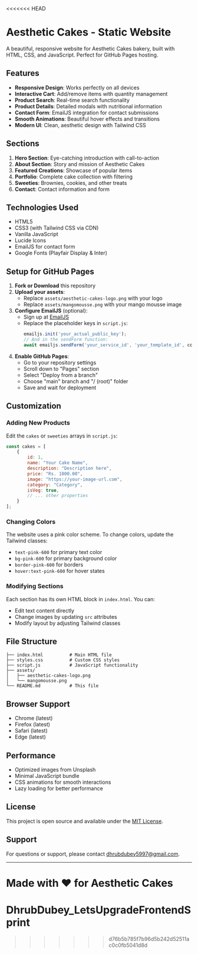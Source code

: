 <<<<<<< HEAD
# Aesthetic Cakes - Static Website

A beautiful, responsive website for Aesthetic Cakes bakery, built with HTML, CSS, and JavaScript. Perfect for GitHub Pages hosting.

## Features

- **Responsive Design**: Works perfectly on all devices
- **Interactive Cart**: Add/remove items with quantity management
- **Product Search**: Real-time search functionality
- **Product Details**: Detailed modals with nutritional information
- **Contact Form**: EmailJS integration for contact submissions
- **Smooth Animations**: Beautiful hover effects and transitions
- **Modern UI**: Clean, aesthetic design with Tailwind CSS

## Sections

1. **Hero Section**: Eye-catching introduction with call-to-action
2. **About Section**: Story and mission of Aesthetic Cakes
3. **Featured Creations**: Showcase of popular items
4. **Portfolio**: Complete cake collection with filtering
5. **Sweeties**: Brownies, cookies, and other treats
6. **Contact**: Contact information and form

## Technologies Used

- HTML5
- CSS3 (with Tailwind CSS via CDN)
- Vanilla JavaScript
- Lucide Icons
- EmailJS for contact form
- Google Fonts (Playfair Display & Inter)

## Setup for GitHub Pages

1. **Fork or Download** this repository
2. **Upload your assets**:
   - Replace `assets/aesthetic-cakes-logo.png` with your logo
   - Replace `assets/mangomousse.png` with your mango mousse image
3. **Configure EmailJS** (optional):
   - Sign up at [EmailJS](https://www.emailjs.com/)
   - Replace the placeholder keys in `script.js`:
     ```javascript
     emailjs.init('your_actual_public_key');
     // And in the sendForm function:
     await emailjs.sendForm('your_service_id', 'your_template_id', contactForm);
     ```
4. **Enable GitHub Pages**:
   - Go to your repository settings
   - Scroll down to "Pages" section
   - Select "Deploy from a branch"
   - Choose "main" branch and "/ (root)" folder
   - Save and wait for deployment

## Customization

### Adding New Products

Edit the `cakes` or `sweeties` arrays in `script.js`:

```javascript
const cakes = [
    {
        id: 1,
        name: "Your Cake Name",
        description: "Description here",
        price: "Rs. 1000.00",
        image: "https://your-image-url.com",
        category: "Category",
        isVeg: true,
        // ... other properties
    }
];
```

### Changing Colors

The website uses a pink color scheme. To change colors, update the Tailwind classes:
- `text-pink-600` for primary text color
- `bg-pink-600` for primary background color
- `border-pink-600` for borders
- `hover:text-pink-600` for hover states

### Modifying Sections

Each section has its own HTML block in `index.html`. You can:
- Edit text content directly
- Change images by updating `src` attributes
- Modify layout by adjusting Tailwind classes

## File Structure

```
├── index.html          # Main HTML file
├── styles.css          # Custom CSS styles
├── script.js           # JavaScript functionality
├── assets/
│   ├── aesthetic-cakes-logo.png
│   └── mangomousse.png
└── README.md           # This file
```

## Browser Support

- Chrome (latest)
- Firefox (latest)
- Safari (latest)
- Edge (latest)

## Performance

- Optimized images from Unsplash
- Minimal JavaScript bundle
- CSS animations for smooth interactions
- Lazy loading for better performance

## License

This project is open source and available under the [MIT License](LICENSE).

## Support

For questions or support, please contact [dhrubdubey5997@gmail.com](mailto:dhrubdubey5997@gmail.com).

---

Made with ❤️ for Aesthetic Cakes
=======
# DhrubDubey_LetsUpgradeFrontendSprint
>>>>>>> d76b5b785f7b96d5b242d52511ac0c0fb5041d8d
